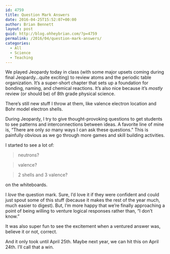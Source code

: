 ```yaml
---
id: 4759
title: Question Mark Answers
date: 2016-04-25T15:52:07+00:00
author: Brian Bennett
layout: post
guid: http://blog.ohheybrian.com/?p=4759
permalink: /2016/04/question-mark-answers/
categories:
  - All
  - Science
  - Teaching
---
```

We played Jeopardy today in class (with some major upsets coming during final Jeopardy&#8230;quite exciting) to review atoms and the periodic table organization. It&#8217;s a super-short chapter that sets up a foundation for bonding, naming, and chemical reactions. It&#8217;s also nice because it&#8217;s _mostly_ review (or should be) of 8th grade physical science.

There&#8217;s still new stuff I throw at them, like valence electron location and Bohr model electron shells.

During Jeopardy, I try to give thought-provoking questions to get students to see patterns and interconnections between ideas. A favorite line of mine is, &#8220;There are only _so_ many ways I can ask these questions.&#8221; This is painfully obvious as we go through more games and skill building activities.

I started to see a lot of:

> neutrons?

> valence?

> 2 shells and 3 valence?

on the whiteboards.

I _love_ the question mark. Sure, I&#8217;d love it if they were confident and could just spout some of this stuff (because it makes the rest of the year much, much easier to digest). But, I&#8217;m more happy that we&#8217;re finally approaching a point of being willing to venture logical responses rather than, &#8220;I don&#8217;t know.&#8221;

It was also super fun to see the excitement when a ventured answer was, believe it or not, correct.

And it only took until April 25th. Maybe next year, we can hit this on April 24th. I&#8217;ll call that a win.
